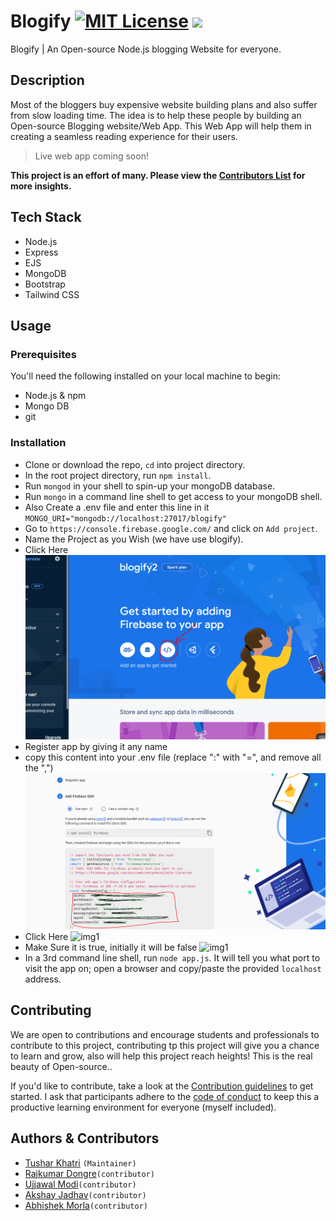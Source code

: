# Blogify [![MIT License](https://img.shields.io/badge/License-MIT-green.svg)](https://choosealicense.com/licenses/mit/) [![](https://img.shields.io/badge/Node.js-v14.17.5-informational)](https://nodejs.org/gl/blog/release/v14.17.5/)

Blogify | An Open-source Node.js blogging Website for everyone.

## Description

Most of the bloggers buy expensive website building plans and also suffer from slow loading time.
The idea is to help these people by building an Open-source Blogging website/Web App. This Web App will
help them in creating a seamless reading experience for their users.

> Live web app coming soon!

**This project is an effort of many. Please view the [Contributors List](https://github.com/tusharkhatriofficial/Blogify#authors--contributors) for more insights.**

## Tech Stack

- Node.js
- Express
- EJS
- MongoDB
- Bootstrap
- Tailwind CSS

## Usage

### Prerequisites

You'll need the following installed on your local machine to begin:

- Node.js & npm
- Mongo DB
- git

### Installation

- Clone or download the repo, `cd` into project directory.
- In the root project directory, run `npm install`.
- Run `mongod` in your shell to spin-up your mongoDB database.
- Run `mongo` in a command line shell to get access to your mongoDB shell.
- Also Create a .env file and enter this line in it `MONGO_URI="mongodb://localhost:27017/blogify"`
- Go to `https://console.firebase.google.com/` and click on `Add project`.
- Name the Project as you Wish (we have use blogify).
- Click Here ![img1](/docs/doc1.PNG)
- Register app by giving it any name
- copy this content into your .env file (replace ":" with "=", and remove all the ",") ![img1](/docs/doc2.PNG)
- Click Here ![img1](https://user-images.githubusercontent.com/77038993/194508407-3bae2403-f041-417a-a695-df901c2033c0.PNG)
- Make Sure it is true, initially it will be false ![img1](https://user-images.githubusercontent.com/77038993/194508684-50c68fe9-f465-420a-a50c-519c48686fa0.PNG)
- In a 3rd command line shell, run `node app.js`. It will tell you what port to visit the app on; open a browser and copy/paste the provided `localhost` address.

## Contributing

We are open to contributions and encourage students and professionals to contribute to this project, contributing tp this project will give you a chance to learn and grow, also will help this project reach heights! This is the real beauty of Open-source..

If you'd like to contribute, take a look at the [Contribution guidelines](docs/CONTRIBUTING.md) to get started. I ask that participants adhere to the [code of conduct](docs/CODE_OF_CONDUCT.md) to keep this a productive learning environment for everyone (myself included).

## Authors & Contributors

- [Tushar Khatri](https://github.com/tusharkhatriofficial/) `(Maintainer)`
- [Rajkumar Dongre](https://github.com/rajkumardongre)`(contributor)`
- [Ujjawal Modi](https://github.com/Ujjawal3/)`(contributor)`
- [Akshay Jadhav](https://github.com/Akshay9607/)`(contributor)`
- [Abhishek Morla](https://github.com/abhishekmorla/)`(contributor)`

